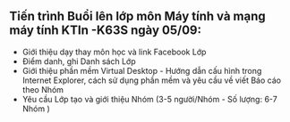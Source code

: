 ## Tiến trình Buổi lên lớp môn Máy tính và mạng máy tính KTIn -K63S ngày 05/09:

- Giới thiệu dạy thay môn học và link Facebook Lớp
- Điểm danh, ghi Danh sách Lớp
- Giới thiệu phần mềm Virtual Desktop - Hướng dẫn cấu hình trong Internet Explorer, cách sử dụng phần mềm và yêu cầu về viết Báo cáo theo Nhóm
- Yêu cầu Lớp tạo và giới thiệu Nhóm (3-5 người/Nhóm - Số lượng: 6-7 Nhóm )
